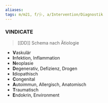 ```yaml
---
aliases: 
tags: m/m21, f/🩺, a/Intervention/Diagnostik
---
```

### VINDICATE
> [[DD]] Schema nach Ätiologie
- **V**askulär
- **I**nfektion, Inflammation
- **N**eoplasie
- **D**egenerativ, Defizienz, Drogen
- **I**diopathisch
- **C**ongenital
- **A**utoimmun, Allergisch, Anatomisch
- **T**raumatisch
- **E**ndokrin, Environment